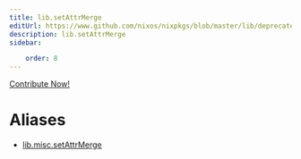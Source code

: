 ```yaml
---
title: lib.setAttrMerge
editUrl: https://www.github.com/nixos/nixpkgs/blob/master/lib/deprecated.nix#L202C18
description: lib.setAttrMerge
sidebar:

    order: 8
---
```


<a href="https://www.github.com/nixos/nixpkgs/blob/master/lib/deprecated.nix#L202C18">Contribute Now!</a>


# Aliases

- [lib.misc.setAttrMerge](reference/lib/misc/lib-misc-setAttrMerge)



